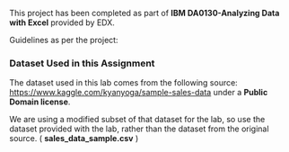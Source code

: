 This project has been completed as part of **IBM DA0130-Analyzing Data with Excel** provided by EDX.

Guidelines as per the project: 

### Dataset Used in this Assignment

The dataset used in this lab comes from the following source: https://www.kaggle.com/kyanyoga/sample-sales-data under a **Public Domain license**.

We are using a modified subset of that dataset for the lab, so use the dataset provided with the lab, rather than the dataset from the original source. 
( **sales_data_sample.csv** )
